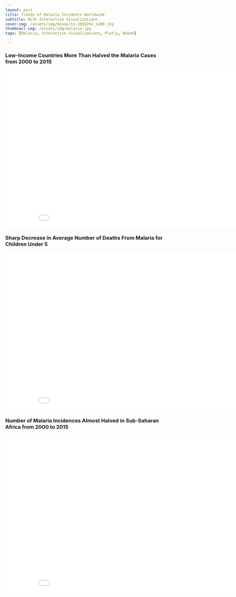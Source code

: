 ```yaml
---
layout: post
title: Trends of Malaria Incidents Worldwide 
subtitle: With Interactive Visualizations 
cover-img: /assets/img/mosquito-1016254_1280.jng 
thumbnail-img: /assets/img/malaria.jpg
tags: [Malaria, Interactive Visualizations, Plotly, Bokeh]

---
```




### Low-Income Countries More Than Halved the Malaria Cases from 2000 to 2015

<iframe width="900" height="500" frameborder="0" scrolling="no" src="//plotly.com/~alena3/9.embed"></iframe>

### Sharp Decrease in Average Number of Deaths From Malaria for Children Under 5

<iframe width="900" height="500" frameborder="0" scrolling="no" src="//plotly.com/~alena3/1.embed"></iframe>

### Number of Malaria Incidences Almost Halved in Sub-Saharan Africa from 2000 to 2015

<iframe width="900" height="500" frameborder="0" scrolling="no" src="//plotly.com/~alena3/4.embed"></iframe>
